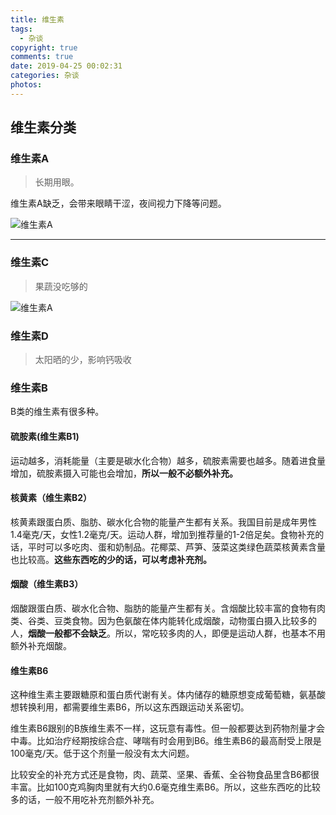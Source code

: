 ```yaml
---
title: 维生素
tags:
  - 杂谈
copyright: true
comments: true
date: 2019-04-25 00:02:31
categories: 杂谈
photos:
---
```


## 维生素分类

### 维生素A

> 长期用眼。

维生素A缺乏，会带来眼睛干涩，夜间视力下降等问题。

![维生素A](http://cdn.mydearest.cn/blog/images/VA.jpg)

---
<!--more-->

### 维生素C

> 果蔬没吃够的

![维生素A](http://cdn.mydearest.cn/blog/images/VC.jpg)

### 维生素D

> 太阳晒的少，影响钙吸收

### 维生素B

B类的维生素有很多种。

#### 硫胺素(维生素B1)

运动越多，消耗能量（主要是碳水化合物）越多，硫胺素需要也越多。随着进食量增加，硫胺素摄入可能也会增加，**所以一般不必额外补充。**

#### 核黄素（维生素B2）

核黄素跟蛋白质、脂肪、碳水化合物的能量产生都有关系。我国目前是成年男性1.4毫克/天，女性1.2毫克/天。运动人群，增加到推荐量的1-2倍足矣。食物补充的话，平时可以多吃肉、蛋和奶制品。花椰菜、芦笋、菠菜这类绿色蔬菜核黄素含量也比较高。**这些东西吃的少的话，可以考虑补充剂。**

#### 烟酸（维生素B3）

烟酸跟蛋白质、碳水化合物、脂肪的能量产生都有关。含烟酸比较丰富的食物有肉类、谷类、豆类食物。因为色氨酸在体内能转化成烟酸，动物蛋白摄入比较多的人，**烟酸一般都不会缺乏**。所以，常吃较多肉的人，即便是运动人群，也基本不用额外补充烟酸。

#### 维生素B6

这种维生素主要跟糖原和蛋白质代谢有关。体内储存的糖原想变成葡萄糖，氨基酸想转换利用，都需要维生素B6，所以这东西跟运动关系密切。

维生素B6跟别的B族维生素不一样，这玩意有毒性。但一般都要达到药物剂量才会中毒。比如治疗经期按综合症、哮喘有时会用到B6。维生素B6的最高耐受上限是100毫克/天。低于这个剂量一般没有太大问题。

比较安全的补充方式还是食物，肉、蔬菜、坚果、香蕉、全谷物食品里含B6都很丰富。比如100克鸡胸肉里就有大约0.6毫克维生素B6。所以，这些东西吃的比较多的话，一般不用吃补充剂额外补充。
